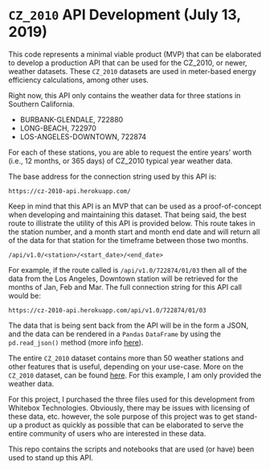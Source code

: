 # `CZ_2010` API Development (July 13, 2019)

This code represents a minimal viable product (MVP) that can be elaborated to develop a production API that can be used for the CZ_2010, or newer, weather datasets.  These `CZ_2010` datasets are used in meter-based energy efficiency calculations, among other uses. 

Right now, this API only contains the weather data for three stations in Southern California.

* BURBANK-GLENDALE, 722880 
* LONG-BEACH, 722970 
* LOS-ANGELES-DOWNTOWN, 722874

For each of these stations, you are able to request the entire years’ worth (i.e., 12 months, or 365 days) of CZ_2010 typical year weather data.

The base address for the connection string used by this API is:

 ```
 https://cz-2010-api.herokuapp.com/
 ```

Keep in mind that this API is an MVP that can be used as a proof-of-concept when developing and maintaining this dataset. That being said, the best route to illistrate the utility of this API is provided below. This route takes in the station number, and a month start and month end date and will return all of the data for that station for the timeframe between those two months.

```
/api/v1.0/<station>/<start_date>/<end_date>
```

For example, if the route called is `/api/v1.0/722874/01/03` then all of the data from the Los Angeles, Downtown station will be retrieved for the months of Jan, Feb and Mar. The full connection string for this API call would be:

```
https://cz-2010-api.herokuapp.com/api/v1.0/722874/01/03
```

The data that is being sent back from the API will be in the form a JSON, and the data can be rendered in a `Pandas` `DataFrame` by using the `pd.read_json()` method (more info [here](https://pandas.pydata.org/pandas-docs/stable/reference/api/pandas.read_json.html)).

The entire `CZ_2010` dataset contains more than 50 weather stations and other features that is useful, depending on your use-case. More on the `CZ_2010` dataset, can be found [here](http://weather.whiteboxtechnologies.com/faq#Q13). For this example, I am only provided the weather data.


For this project, I purchased the three files used for this development from Whitebox Technologies. Obviously, there may be issues with licensing of these data, etc. however, the sole purpose of this project was to get stand-up a product as quickly as possible that can be elaborated to serve the entire community of users who are interested in these data.

This repo contains the scripts and notebooks that are used (or have) been used to stand up this API.





